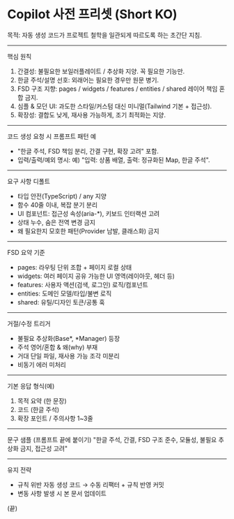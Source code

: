 # Copilot 사전 프리셋 (Short KO)

목적: 자동 생성 코드가 프로젝트 철학을 일관되게 따르도록 하는 초간단 지침.

--------------------------------
핵심 원칙
1. 간결성: 불필요한 보일러플레이트 / 추상화 지양. 꼭 필요한 기능만.
2. 한글 주석/설명 선호: 외래어는 필요한 경우만 원문 병기.
3. FSD 구조 지향: pages / widgets / features / entities / shared 레이어 책임 혼합 금지.
4. 심플 & 모던 UI: 과도한 스타일/커스텀 대신 미니멀(Tailwind 기본 + 접근성).
5. 확장성: 결합도 낮게, 재사용 가능하게, 조기 최적화는 지양.

--------------------------------
코드 생성 요청 시 프롬프트 패턴 예
- "한글 주석, FSD 책임 분리, 간결 구현, 확장 고려" 포함.
- 입력/출력/예외 명시: 예) "입력: 상품 배열, 출력: 정규화된 Map, 한글 주석".

--------------------------------
요구 사항 디폴트
- 타입 안전(TypeScript) / any 지양
- 함수 40줄 이내, 복잡 분기 분리
- UI 컴포넌트: 접근성 속성(aria-*), 키보드 인터랙션 고려
- 상태 누수, 숨은 전역 변경 금지
- 왜 필요한지 모호한 패턴(Provider 남발, 클래스화) 금지

--------------------------------
FSD 요약 기준
- pages: 라우팅 단위 조합 + 페이지 로컬 상태
- widgets: 여러 페이지 공유 가능한 UI 영역(레이아웃, 헤더 등)
- features: 사용자 액션(검색, 로그인) 로직/컴포넌트
- entities: 도메인 모델/타입/불변 로직
- shared: 유틸/디자인 토큰/공통 훅

--------------------------------
거절/수정 트리거
- 불필요 추상화(Base*, *Manager) 등장
- 주석 영어/혼합 & 왜(why) 부재
- 거대 단일 파일, 재사용 가능 조각 미분리
- 비동기 에러 미처리

--------------------------------
기본 응답 형식(예)
1) 목적 요약 (한 문장)
2) 코드 (한글 주석)
3) 확장 포인트 / 주의사항 1~3줄

--------------------------------
문구 샘플 (프롬프트 끝에 붙이기)
"한글 주석, 간결, FSD 구조 준수, 모듈성, 불필요 추상화 금지, 접근성 고려"

--------------------------------
유지 전략
- 규칙 위반 자동 생성 코드 → 수동 리팩터 + 규칙 반영 커밋
- 변동 사항 발생 시 본 문서 업데이트

(끝)